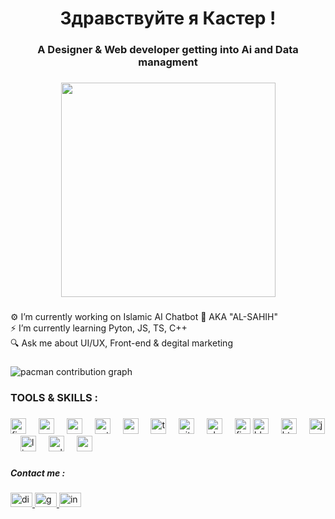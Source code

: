<h1 align="center">Здравствуйте я Кастер !</h1>

###

<h3 align="center">A Designer & Web developer getting into Ai and Data managment</h3>

###

<div align="center">
  <img height="343" src="https://external-content.duckduckgo.com/iu/?u=https%3A%2F%2F64.media.tumblr.com%2Fcca4f06484b447c0687f0325af5b38c9%2F428a8db1dc8ae92f-87%2Fs1280x1920%2F7c751558b1d93e15c2d885cff2162ddb95059b8d.gif&f=1&nofb=1&ipt=3e9a13231d9954f212dbbcb2981e0199b4ec35927a374de194edfde058ff64de"  />
</div>

###

<p align="left">⚙️ I’m currently working on Islamic AI Chatbot 🤖 AKA "AL-SAHIH"<br>⚡ I’m currently learning Pyton, JS, TS, C++<br>🔍 Ask me about UI/UX,  Front-end & degital marketing</p>

###

<picture>
  <source media="(prefers-color-scheme: dark)" srcset="https://raw.githubusercontent.com/bacteriophageEH /bacteriophageEH /output/pacman-contribution-graph-dark.svg">
  <source media="(prefers-color-scheme: light)" srcset="https://raw.githubusercontent.com/bacteriophageEH /bacteriophageEH /output/pacman-contribution-graph.svg">
  <img alt="pacman contribution graph" src="https://raw.githubusercontent.com/bacteriophageEH /bacteriophageEH /output/pacman-contribution-graph.svg">
</picture>

###
<h3 align="left">TOOLS & SKILLS :</h3>

###

<div align="left">
  <img src="https://external-content.duckduckgo.com/iu/?u=https%3A%2F%2Ffreepnglogo.com%2Fimages%2Fall_img%2F1706463370figma-logo-transparent.png&f=1&nofb=1&ipt=e6425d67d41cf1ba76e1227d57de54e132cf189a0ee076c0924db56cc0a956f1" height="25" alt="figma logo" />
  <img width="12" />
  <img src="https://cdn.simpleicons.org/nodedotjs/339933" height="25" alt="nodejs logo"  />
  <img width="12" />
  <img src="https://cdn.simpleicons.org/react/61DAFB" height="25" alt="react logo"  />
  <img width="12" />
  <img src="https://cdn.simpleicons.org/python/3776AB" height="25" alt="python logo"  />
  <img width="12" />
  <img src="https://cdn.jsdelivr.net/gh/devicons/devicon/icons/vscode/vscode-original.svg" height="25" alt="vscode logo"  />
  <img width="12" />
  <img src="https://skillicons.dev/icons?i=ts" height="25" alt="typescript logo"  />
  <img width="12" />
  <img src="https://cdn.simpleicons.org/git/F05032" height="25" alt="git logo"  />
  <img width="12" />
  <img src="https://cdn.simpleicons.org/ubuntu/E95420" height="25" alt="ubuntu logo"  />
  <img width="12" />
  <img src="https://cdn.simpleicons.org/firefox/FF7139" height="25" alt="firefox logo"  />
  <img src="https://cdn.simpleicons.org/blender/F5792A" height="25" alt="blender logo"  />
  <img width="12" />
  <img src="https://cdn.jsdelivr.net/gh/devicons/devicon/icons/html5/html5-original.svg" height="25" alt="html5 logo"  />
  <img width="12" />
  <img src="https://cdn.simpleicons.org/javascript/F7DF1E" height="25" alt="javascript logo"  />
  <img width="12" />
  <img src="https://cdn.simpleicons.org/linux/FCC624" height="25" alt="linux logo"  />
  <img width="12" />
  <img src="https://cdn.jsdelivr.net/gh/devicons/devicon/icons/cplusplus/cplusplus-original.svg" height="25" alt="cplusplus logo"  />
  <img width="12" />
  <img src="https://cdn.jsdelivr.net/gh/devicons/devicon/icons/css3/css3-original.svg" height="25" alt="css logo"  />
</div>

###

<h5 align="left">Contact me :</h5>

###

<div align="left">
  <a href="https://discord.com/bacteriophage.x" target="_blank">
    <img src="https://raw.githubusercontent.com/maurodesouza/profile-readme-generator/master/src/assets/icons/social/discord/default.svg" width="35" height="23" alt="discord logo"  />
  </a>
  <a href="awsetch99@gmail.com" target="_blank">
    <img src="https://raw.githubusercontent.com/maurodesouza/profile-readme-generator/master/src/assets/icons/social/gmail/default.svg" width="35" height="23" alt="gmail logo"  />
  </a>
  <a href="https://www.instagram.com/aws_infography/" target="_blank">
    <img src="https://raw.githubusercontent.com/maurodesouza/profile-readme-generator/master/src/assets/icons/social/instagram/default.svg" width="35" height="23" alt="instagram logo"  />
  </a>
</div>

###
<!--
**bacteriophageEH/bacteriophageEH** is a ✨ _special_ ✨ repository because its `README.md` (this file) appears on your GitHub profile.

